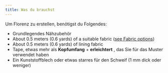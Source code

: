 ```yaml
---
title: Was du brauchst
---
```


Um Florenz zu erstellen, benötigst du Folgendes:

- Grundlegendes Nähzubehör
- About 0.5 meters (0.6 yards) of a suitable fabric ([see Fabric options](/docs/patterns/florent/fabric/))
- About 0.5 meters (0.6 yards) of lining fabric
- Tape, etwas mehr als **Kopfumfang** + **erleichtert** , das Sie für das Muster verwendet haben
- Ein Kunststoffblech oder etwas starres für den Schweif (1 mm dick oder weniger)
